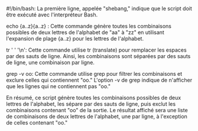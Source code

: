 #!/bin/bash: La première ligne, appelée "shebang," indique que le script doit être exécuté avec l'interpréteur Bash.

echo {a..z}{a..z} : Cette commande génère toutes les combinaisons possibles de deux lettres de l'alphabet de "aa" à "zz" en utilisant l'expansion de plage {a..z} pour les lettres de l'alphabet.

tr ' ' '\n': Cette commande utilise tr (translate) pour remplacer les espaces par des sauts de ligne. Ainsi, les combinaisons sont séparées par des sauts de ligne, une combinaison par ligne.

grep -v oo: Cette commande utilise grep pour filtrer les combinaisons et exclure celles qui contiennent "oo." L'option -v de grep indique de n'afficher que les lignes qui ne contiennent pas "oo."

En résumé, ce script génère toutes les combinaisons possibles de deux lettres de l'alphabet, les sépare par des sauts de ligne, puis exclut les combinaisons contenant "oo" de la sortie. Le résultat affiché sera une liste de combinaisons de deux lettres de l'alphabet, une par ligne, à l'exception de celles contenant "oo."

